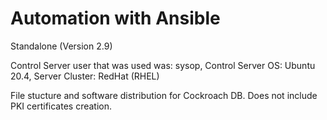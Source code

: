 # Automation with Ansible 
Standalone (Version 2.9) 

Control Server user that was used was: sysop,
Control Server OS: Ubuntu 20.4,
Server Cluster: RedHat (RHEL)

File stucture and software distribution for Cockroach DB. Does not include PKI certificates creation.
